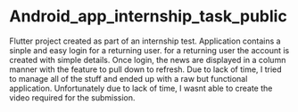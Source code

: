 # Android_app_internship_task_public
Flutter project created as part of an internship test. Application contains a sinple and easy login for a returning user. for a returning user the account is created with simple details. Once login, the news are displayed in a column manner with the feature to pull down to refresh. Due to lack of time, I tried to manage all of the stuff and ended up with a raw but functional application. Unfortunately due to lack of time, I wasnt able to create the video required for the submission.
